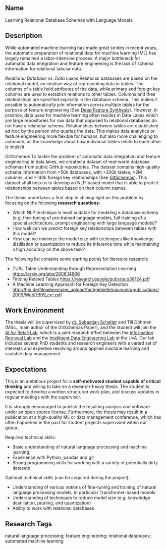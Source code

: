 ## Name

Learning Relational Database Schemas with Language Models

## Description

While automated machine learning has made great strides in recent years, the automatic preparation of relational data for machine learning (ML) has largely remained a labor-intensive process. A major bottleneck for automatic data integration and feature engineering is the lack of schema information for relational tabular data.

*Relational Database vs. Data Lakes* Relational databases are based on the relational model, an intuitive way of representing data in tables. The columns of a table hold attributes of the data, while primary and foreign key columns are used to establish relations to other tables. Columns and their relationships are specified explicitly in the database schema. This makes it possible to automatically join information across multiple tables for the purpose of feature engineering (See [Deep Feature Synthesis](https://ieeexplore.ieee.org/document/7344858)). However, in practice, data used for machine learning often resides in Data Lakes which are large repositories for raw data that opposed to relational databases do not have a relational schema. Relationships between tables are established ad-hoc by the person who queries the data. This makes data analytics or feature engineering more flexible for humans, but also more challenging to automate, as the knowledge about how individual tables relate to each other is implicit.

*GitSchemas* To tackle the problem of automatic data integration and feature engineering in data lakes, we created a dataset of real-world database schemas from public GitHub repositories. The dataset contains high-quality schema information from >50k databases, with >300k tables, >2M columns, and >140k foreign key relationships (See [GitSchemas](https://ssc.io/pdf/gitschemas.pdf)). This dataset shall help us to develop an NLP-based model that is able to predict relationships between tables based on their column names.

The thesis undertakes a first step in shining light on this problem by focusing on the following **research questions**:

 * Which NLP technique is most suitable for modeling a database schema (e.g. fine-tuning of pre-trained language models, full training of a special architecture, prompt engineering with large language models)?
 * How well can we predict foreign key relationships between tables with this model?
 * How can we minimize the model size with techniques like knowledge distillation or quantization to reduce its inference time while maintaining a high accuracy on the above task?

The following list contains some starting points for literature research:

 * TURL Table Understanding through Representation Learning https://arxiv.org/abs/2006.14806 
 * Finding Related Tables https://research.google/pubs/pub38124.pdf
 * A Machine Learning Approach for Foreign Key Detection http://hpi.de/fileadmin/user_upload/fachgebiete/naumann/publications/2009/WebDB09_crc.pdf

 ## Work Environment

 The thesis will be supervised by [dr. Sebastian Schelter](https://ssc.io) and Till Döhmen (MSc., main author of the GitSchemas Paper), and the student will join the [AI for Retail Lab](https://icai.ai/airlab/),
 which is a joint research effort between the [Information Retrieval Lab](https://irlab.science.uva.nl/) and the [Intelligent Data Engineering Lab](https://indelab.org) at the UvA.  Our lab includes several PhD students and research engineers with a varied set of interests and expertise revolving around applied machine learning and scalable data management.

 ## Expectations

This is an ambitious project for a **self-motivated student capable of critical thinking** and willing to take on a research-heavy thesis.
The student is expected to develop a written structured work plan, and discuss updates in regular meetings with the supervisor.

It is strongly encouraged to publish the resulting analysis and software under an open source license. Furthermore,
the thesis may result in a publication at a high-quality ML or data management conference, which has often happened in the past for student projects supervised within our group.

Required technical skills:
 * Basic understanding of natural language processing and machine learning
 * Experience with Python, pandas and git
 * Strong programming skills for working with a variety of potentially dirty datasets

Optional technical skills (can be acquired during the project):
 * Understanding of various notions of fine-tuning and training of natural language processing models, in particular Transformer-based models
 * Understanding of techniques to reduce model size (e.g. knowledge destillation, pruning, and quantization)
 * Ability to work with relational databases

 ## Research Tags
 natural language processing; feature engineering; relational databases; automated machine learning
